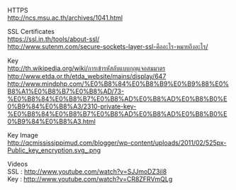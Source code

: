 HTTPS <br/>
http://ncs.msu.ac.th/archives/1041.html <br/>

SSL Certificates <br/>
https://ssl.in.th/tools/about-ssl/ <br/>
http://www.sutenm.com/secure-sockets-layer-ssl-คืออะไร-หมายถึงอะไร/ <br/>

Key <br/>
http://th.wikipedia.org/wiki/การเข้ารหัสลับแบบกุญแจอสมมาตร  <br/>
http://www.etda.or.th/etda_website/mains/display/647 <br/>
http://www.mindphp.com/%E0%B8%84%E0%B8%B9%E0%B9%88%E0%B8%A1%E0%B8%B7%E0%B8%AD/73-%E0%B8%84%E0%B8%B7%E0%B8%AD%E0%B8%AD%E0%B8%B0%E0%B9%84%E0%B8%A3/2310-private-key-%E0%B8%84%E0%B8%B7%E0%B8%AD%E0%B8%AD%E0%B8%B0%E0%B9%84%E0%B8%A3.html <br/>

Key Image <br/>
http://qcmississippimud.com/blogger/wp-content/uploads/2011/02/525px-Public_key_encryption.svg_.png <br/>

Videos <br/>
SSL :  http://www.youtube.com/watch?v=SJJmoDZ3il8 <br/>
Key :  http://www.youtube.com/watch?v=CR8ZFRVmQLg <br/>
